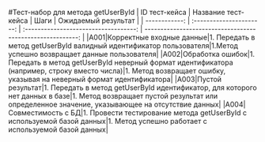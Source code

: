 #Тест-набор для метода getUserById
| ID тест-кейса | Название тест-кейса | Шаги | Ожидаемый результат |
| ------------: | :----------------------: | :-----------------------------------: | ---------------------------------------------------------: |
|A001|Корректные входные данные|1. Передать в метод getUserById валидный идентификатор пользователя|1.Метод успешно возвращает данные пользователя|
|A002|Обработка ошибок|1. Передать в метод getUserById неверный формат идентификатора (например, строку вместо числа)|1. Метод возвращает ошибку, указывая на неверный формат идентификатора|
|A003|Пустой результат|1. Передать в метод getUserById идентификатор, для которого нет данных в базе|1. Метод возвращает пустой результат или определенное значение, указывающее на отсутствие данных|
|A004|Совместимость с БД|1. Провести тестирование метода getUserById с используемой базой данных|1. Метод успешно работает с используемой базой данных|
